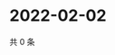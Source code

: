 # 2022-02-02

共 0 条

<!-- BEGIN WEIBO -->
<!-- 最后更新时间 Wed Feb 02 2022 20:22:33 GMT+0800 (China Standard Time) -->

<!-- END WEIBO -->
